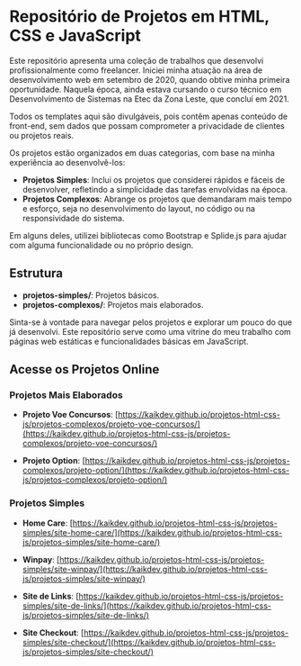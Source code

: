 # Repositório de Projetos em HTML, CSS e JavaScript

Este repositório apresenta uma coleção de trabalhos que desenvolvi profissionalmente como freelancer. Iniciei minha atuação na área de desenvolvimento web em setembro de 2020, quando obtive minha primeira oportunidade. Naquela época, ainda estava cursando o curso técnico em Desenvolvimento de Sistemas na Etec da Zona Leste, que concluí em 2021.

Todos os templates aqui são divulgáveis, pois contêm apenas conteúdo de front-end, sem dados que possam comprometer a privacidade de clientes ou projetos reais.

Os projetos estão organizados em duas categorias, com base na minha experiência ao desenvolvê-los:

- **Projetos Simples**: Inclui os projetos que considerei rápidos e fáceis de desenvolver, refletindo a simplicidade das tarefas envolvidas na época.
- **Projetos Complexos**: Abrange os projetos que demandaram mais tempo e esforço, seja no desenvolvimento do layout, no código ou na responsividade do sistema.

Em alguns deles, utilizei bibliotecas como Bootstrap e Splide.js para ajudar com alguma funcionalidade ou no próprio design.

## Estrutura

- **projetos-simples/**: Projetos básicos.
- **projetos-complexos/**: Projetos mais elaborados.

Sinta-se à vontade para navegar pelos projetos e explorar um pouco do que já desenvolvi. Este repositório serve como uma vitrine do meu trabalho com páginas web estáticas e funcionalidades básicas em JavaScript.

## Acesse os Projetos Online

### Projetos Mais Elaborados

- **Projeto Voe Concursos**: [https://kaikdev.github.io/projetos-html-css-js/projetos-complexos/projeto-voe-concursos/](https://kaikdev.github.io/projetos-html-css-js/projetos-complexos/projeto-voe-concursos/)

- **Projeto Option**: [https://kaikdev.github.io/projetos-html-css-js/projetos-complexos/projeto-option/](https://kaikdev.github.io/projetos-html-css-js/projetos-complexos/projeto-option/)


### Projetos Simples

- **Home Care**: [https://kaikdev.github.io/projetos-html-css-js/projetos-simples/site-home-care/](https://kaikdev.github.io/projetos-html-css-js/projetos-simples/site-home-care/)

- **Winpay**: [https://kaikdev.github.io/projetos-html-css-js/projetos-simples/site-winpay/](https://kaikdev.github.io/projetos-html-css-js/projetos-simples/site-winpay/)

- **Site de Links**: [https://kaikdev.github.io/projetos-html-css-js/projetos-simples/site-de-links/](https://kaikdev.github.io/projetos-html-css-js/projetos-simples/site-de-links/)

- **Site Checkout**: [https://kaikdev.github.io/projetos-html-css-js/projetos-simples/site-checkout/](https://kaikdev.github.io/projetos-html-css-js/projetos-simples/site-checkout/)